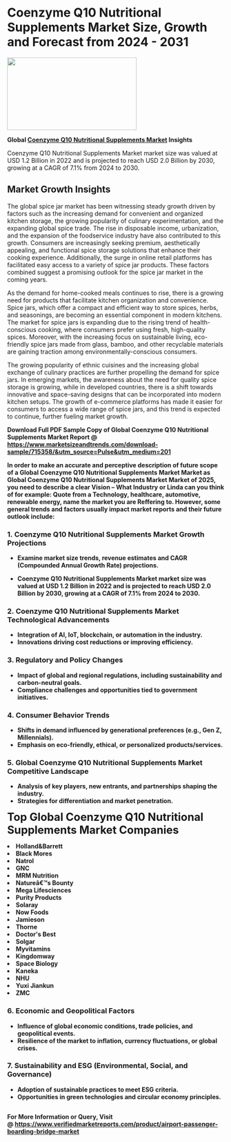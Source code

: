 <H1>Coenzyme Q10 Nutritional Supplements Market Size, Growth and Forecast from 2024 - 2031</H1><img class="aligncenter size-medium wp-image-584254" src="https://thirdeyenews.in/wp-content/uploads/2024/09/Global-Market-Research-300x168.jpeg" alt="" width="300" height="168" /><p><strong>Global&nbsp;<a href="https://www.marketsizeandtrends.com/download-sample/715358/&amp;utm_source=Pulse&amp;utm_medium=201">Coenzyme Q10 Nutritional Supplements Market</a> Insights</strong></p><p>Coenzyme Q10 Nutritional Supplements Market market size was valued at USD 1.2 Billion in 2022 and is projected to reach USD 2.0 Billion by 2030, growing at a CAGR of 7.1% from 2024 to 2030.</p><p><h2>Market Growth Insights</h2> <p>The global spice jar market has been witnessing steady growth driven by factors such as the increasing demand for convenient and organized kitchen storage, the growing popularity of culinary experimentation, and the expanding global spice trade. The rise in disposable income, urbanization, and the expansion of the foodservice industry have also contributed to this growth. Consumers are increasingly seeking premium, aesthetically appealing, and functional spice storage solutions that enhance their cooking experience. Additionally, the surge in online retail platforms has facilitated easy access to a variety of spice jar products. These factors combined suggest a promising outlook for the spice jar market in the coming years.</p> <p><strong></strong></p> <p>As the demand for home-cooked meals continues to rise, there is a growing need for products that facilitate kitchen organization and convenience. Spice jars, which offer a compact and efficient way to store spices, herbs, and seasonings, are becoming an essential component in modern kitchens. The market for spice jars is expanding due to the rising trend of health-conscious cooking, where consumers prefer using fresh, high-quality spices. Moreover, with the increasing focus on sustainable living, eco-friendly spice jars made from glass, bamboo, and other recyclable materials are gaining traction among environmentally-conscious consumers.</p> <p>The growing popularity of ethnic cuisines and the increasing global exchange of culinary practices are further propelling the demand for spice jars. In emerging markets, the awareness about the need for quality spice storage is growing, while in developed countries, there is a shift towards innovative and space-saving designs that can be incorporated into modern kitchen setups. The growth of e-commerce platforms has made it easier for consumers to access a wide range of spice jars, and this trend is expected to continue, further fueling market growth.</p> <p><strong></p><p><span class=""><strong>Download Full PDF Sample Copy of Global Coenzyme Q10 Nutritional Supplements Market Report</strong> @ <a href="https://www.marketsizeandtrends.com/download-sample/715358/&amp;utm_source=Pulse&amp;utm_medium=201" target="_blank">https://www.marketsizeandtrends.com/download-sample/715358/&amp;utm_source=Pulse&amp;utm_medium=201</a></span></p><p>In order to make an accurate and perceptive description of future scope of a Global&nbsp;Coenzyme Q10 Nutritional Supplements Market Market as Global&nbsp;Coenzyme Q10 Nutritional Supplements Market Market of 2025, you need to describe a clear Vision &ndash; What Industry or Linda can you think of for example: Quote from a Technology, healthcare, automotive, renewable energy, name the market you are Reffering to. However, some general trends and factors usually impact market reports and their future outlook include:</p><h3>1.&nbsp;<strong>Coenzyme Q10 Nutritional Supplements Market Growth Projections</strong></h3><ul><li>Examine market size trends, revenue estimates and CAGR (Compounded Annual Growth Rate) projections.</li><li><p>Coenzyme Q10 Nutritional Supplements Market market size was valued at USD 1.2 Billion in 2022 and is projected to reach USD 2.0 Billion by 2030, growing at a CAGR of 7.1% from 2024 to 2030.</p></li></ul><h3>2.&nbsp;<strong>Coenzyme Q10 Nutritional Supplements Market Technological Advancements</strong></h3><ul><li>Integration of AI, IoT, blockchain, or automation in the industry.</li><li>Innovations driving cost reductions or improving efficiency.</li></ul><h3>3.&nbsp;<strong>Regulatory and Policy Changes</strong></h3><ul><li>Impact of global and regional regulations, including sustainability and carbon-neutral goals.</li><li>Compliance challenges and opportunities tied to government initiatives.</li></ul><h3>4.&nbsp;<strong>Consumer Behavior Trends</strong></h3><ul><li>Shifts in demand influenced by generational preferences (e.g., Gen Z, Millennials).</li><li>Emphasis on eco-friendly, ethical, or personalized products/services.</li></ul><h3>5.&nbsp;<strong>Global Coenzyme Q10 Nutritional Supplements Market Competitive Landscape</strong></h3><ul><li>Analysis of key players, new entrants, and partnerships shaping the industry.</li><li>Strategies for differentiation and market penetration.</li></ul><p data-pm-slice="1 1 []"><span style="color: inherit; font-family: inherit; font-size: 25px;">Top Global Coenzyme Q10 Nutritional Supplements Market Companies</span></p><div class="" data-test-id=""><p><li>Holland&Barrett</li><li> Black Mores</li><li> Natrol</li><li> GNC</li><li> MRM Nutrition</li><li> Natureâ€™s Bounty</li><li> Mega Lifesciences</li><li> Purity Products</li><li> Solaray</li><li> Now Foods</li><li> Jamieson</li><li> Thorne</li><li> Doctor's Best</li><li> Solgar</li><li> Myvitamins</li><li> Kingdomway</li><li> Space Biology</li><li> Kaneka</li><li> NHU</li><li> Yuxi Jiankun</li><li> ZMC</li></p></div><h3>6.&nbsp;<strong>Economic and Geopolitical Factors</strong></h3><ul><li>Influence of global economic conditions, trade policies, and geopolitical events.</li><li>Resilience of the market to inflation, currency fluctuations, or global crises.</li></ul><h3>7.&nbsp;<strong>Sustainability and ESG (Environmental, Social, and Governance)</strong></h3><ul><li>Adoption of sustainable practices to meet ESG criteria.</li><li>Opportunities in green technologies and circular economy principles.</li></ul><h2><strong style="font-size: 14px;">For More Information or Query, Visit @&nbsp;</strong><a style="background-color: #ffffff; font-size: 14px;" href="https://www.marketsizeandtrends.com/report/coenzyme-q10-nutritional-supplements-market/" target="_blank">https://www.verifiedmarketreports.com/product/airport-passenger-boarding-bridge-market</a></h2>
